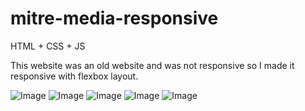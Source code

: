 # mitre-media-responsive
 HTML  + CSS + JS   
   
 This website was an old website and was not responsive so I made it responsive with flexbox layout.

![Image](ss-1.png)
![Image](ss-2.png)
![Image](ss-3.png)
![Image](ss-4.png)
![Image](ss-5.png)


